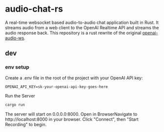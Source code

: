 # audio-chat-rs


A real-time websocket based audio-to-audio chat application built in Rust.
It streams audio from a web client to the OpenAI Realtime API and streams the audio response back.
This repository is a rust rewrite of the original [openai-audio-ws](https://github.com/ShawonAshraf/openai-audio-ws).

## dev
### env setup
Create a .env file in the root of the project with your OpenAI API key:

```
OPENAI_API_KEY=sk-your-openai-api-key-goes-here
```

Run the Server 

```bash
cargo run
```

The server will start on 0.0.0.0:8000. Open in BrowserNavigate to http://localhost:8000 in your browser. 
Click "Connect", then "Start Recording" to begin.